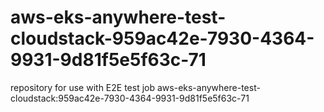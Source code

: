 # aws-eks-anywhere-test-cloudstack-959ac42e-7930-4364-9931-9d81f5e5f63c-71
repository for use with E2E test job aws-eks-anywhere-test-cloudstack:959ac42e-7930-4364-9931-9d81f5e5f63c-71
